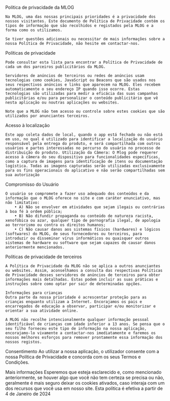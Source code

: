 Política de privacidade da MLOG

    Na MLOG, uma das nossas principais prioridades é a privacidade dos nossos visitantes. Este documento de Política de Privacidade contém os tipos de informação que são recolhidos e registados pela MLOG e a forma como os utilizamos.

    Se tiver questões adicionais ou necessitar de mais informações sobre a nossa Política de Privacidade, não hesite em contactar-nos.

Políticas de privacidade

    Pode consultar esta lista para encontrar a Política de Privacidade de cada um dos parceiros publicitários da MLOG.

    Servidores de anúncios de terceiros ou redes de anúncios usam tecnologias como cookies, JavaScript ou Beacons que são usados nos seus respectivos anúncios e links que aparecem na MLOG. Eles recebem automaticamente o seu endereço IP quando isso ocorre. Estas tecnologias são utilizadas para medir a eficácia das suas campanhas publicitárias e/ou para personalizar o conteúdo publicitário que vê nesta aplicação ou noutras aplicações ou websites.

    Note que a MLOG não tem acesso ou controle sobre estes cookies que são utilizados por anunciantes terceiros.

Acesso à localização 

    Este app coleta dados de local, quando o app está fechado ou não está em uso, no qual é utilizado para identificar a localização do usuário responsável pela entrega do produto, e será compartilhada com outros usuários e partes interessadas no percurso do usuário no processo de distribuição do produto. Utilização da Câmera: O Mlog pode requerer acesso à câmera do seu dispositivo para funcionalidades específicas, como a captura de imagens para identificação de itens ou documentação logística. Todas as imagens capturadas serão utilizadas exclusivamente para os fins operacionais do aplicativo e não serão compartilhadas sem sua autorização

Compromisso do Usuário 

    O usuário se compromete a fazer uso adequado dos conteúdos e da informação que o MLOG oferece no site e com caráter enunciativo, mas não limitativo: 
        • A) Não se envolver em atividades que sejam ilegais ou contrárias à boa fé à ordem pública; 
        • B) Não difundir propaganda ou conteúdo de natureza racista, xenofóbica ou azar, qualquer tipo de pornografia ilegal, de apologia ao terrorismo ou contra os direitos humanos; 
        • C) Não causar danos aos sistemas físicos (hardwares) e lógicos (softwares) do MLOG, de seus fornecedores ou terceiros, para introduzir ou disseminar vírus informáticos ou quaisquer outros sistemas de hardware ou software que sejam capazes de causar danos anteriormente mencionados.

Políticas de privacidade de terceiros

    A Política de Privacidade da MLOG não se aplica a outros anunciantes ou websites. Assim, aconselhamos a consulta das respectivas Políticas de Privacidade desses servidores de anúncios de terceiros para obter informações mais detalhadas. Estas podem incluir as suas práticas e instruções sobre como optar por sair de determinadas opções.

    Informações para crianças
    Outra parte da nossa prioridade é acrescentar proteção para as crianças enquanto utilizam a Internet. Encorajamos os pais e encarregados de educação a observar, participar e/ou monitorizar e orientar a sua atividade online.

    A MLOG não recolhe intencionalmente qualquer informação pessoal identificável de crianças com idade inferior a 13 anos. Se pensa que o seu filho forneceu este tipo de informação na nossa aplicação, encorajamo-lo vivamente a contactar-nos imediatamente e faremos os nossos melhores esforços para remover prontamente essa informação dos nossos registos.
    
Consentimento
    Ao utilizar a nossa aplicação, o utilizador consente com a nossa Política de Privacidade e concorda com os seus Termos e Condições.

Mais informações Esperemos que esteja esclarecido e, como mencionado anteriormente, se houver algo que você não tem certeza se precisa ou não, geralmente é mais seguro deixar os cookies ativados, caso interaja com um dos recursos que você usa em nosso site. Esta política é efetiva a partir de 4 de Janeiro de 2024

